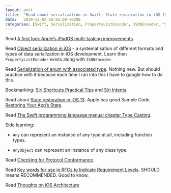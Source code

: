 ```yaml
---
layout: post
title:  "Read about serialization in Swift; State restoration in iOS 13; Type Casting in Swift; Checking for Protocol Conformance in Swift; Key words for use in RFCs to Indicate Requirement Levels; Thoughts on iOS Architecture"
date:   2019-12-03 19:03:00 +0200
categories: [Swift, Serialization, PropertyListEncoder, JSONEncoder, "State restoration", "Type Casting", Any, AnyObject, Architecture]
---
```

Read [A first look Apple’s iPadOS multi-tasking improvements](https://www.computerworld.com/article/3405537/a-first-look-apples-ipados-multi-tasking-improvements.html).

Read [Object serialization in iOS](http://dmtopolog.com/object-serialization-in-ios/) - a systematisation of different formats and types of data serialization in iOS development. Learn then `PropertyListEncoder` exists along with `JSONEncoder`.

Read [Serialization of enum with associated type](http://dmtopolog.com/serialisation-of-enum-with-associated-type/). Nothing new. But should practice with it because each time I ran into this I have to google how to do this.

Bookmarking: [Siri Shortcuts Practical Tips](http://dmtopolog.com/siri-shortcuts-practical-tips/) and [Siri Intents](https://dmtopolog.com/siri-intents/).

Read about [State restoration in iOS 13](https://www.kairadiagne.com/2019/11/20/state-restoration-with-nsuseractivity.html). Apple has good Sample Code [Restoring Your App’s State](https://developer.apple.com/documentation/uikit/uiviewcontroller/restoring_your_app_s_state).

Read [The Swift programming language manual chapter Type Casting](https://docs.swift.org/swift-book/LanguageGuide/TypeCasting.html).

Side learning:

* `Any` can represent an instance of any type at all, including function types.

* `AnyObject` can represent an instance of any class type.

Read [Checking for Protocol Conformance](https://docs.swift.org/swift-book/LanguageGuide/Protocols.html#ID283).

Read [Key words for use in RFCs to Indicate Requirement Levels](https://tools.ietf.org/html/rfc2119). SHOULD means RECOMMENDED. Good to know.

Read [Thoughts on iOS Architecture](http://dmtopolog.com/thoughts-on-ios-architecture/)
